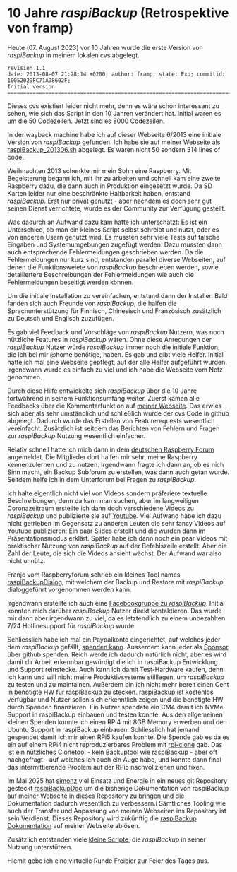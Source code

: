 # 10 Jahre *raspiBackup* (Retrospektive von framp)

Heute (07. August 2023) vor 10 Jahren wurde die erste Version von *raspiBackup*
in meinem lokalen cvs abgelegt.

```
revision 1.1
date: 2013-08-07 21:28:14 +0200; author: framp; state: Exp; commitid: 10052029FC71A98602F;
Initial version
=============================================================================
```

Dieses cvs existiert leider nicht mehr, denn es wäre schon interessant zu sehen,
wie sich das Script in den 10 Jahren verändert hat. Initial waren es um die 50
Codezeilen. Jetzt sind es 8000 Codezeilen.

In der wayback machine habe ich auf dieser Webseite 6/2013 eine
initiale Version von *raspiBackup* gefunden. Ich habe sie auf meiner Webseite als [raspiBackup_201306.sh](https://www.linux-tips-and-tricks.de/raspiBackup/raspiBackup_201306.sh) abgelegt.
Es waren nicht 50 sondern 314 lines of code.

Weihnachten 2013 schenkte mir mein Sohn eine Raspberry. Mit Begeisterung begann
ich, mit ihr zu arbeiten und schnell kam eine zweite Raspberry dazu, die dann
auch in Produktion eingesetzt wurde. Da SD Karten leider nur eine beschränkte
Haltbarkeit haben, entstand *raspiBackup*. Erst nur privat genutzt - aber
nachdem es doch sehr gut seinen Dienst verrichtete, wurde es der Community zur
Verfügung gestellt.

Was dadurch an Aufwand dazu kam hatte ich unterschätzt: Es ist
ein Unterschied, ob man ein kleines Script selbst schreibt und nutzt, oder es von
anderen Usern genutzt wird. Es mussten sehr viele Tests auf falsche Eingaben
und Systemumgebungen zugefügt werden. Dazu mussten dann auch entsprechende
Fehlermeldungen geschrieben werden. Da die Fehlermeldungen nur kurz sind,
entstanden parallel diverse Webseiten, auf denen die Funktionsweiete von
*raspiBackup* beschrieben werden, sowie detailiertere Beschreibungen der
Fehlermeldungen wie auch die Fehlermeldungen beseitigt werden können.

Um die initiale Installation zu vereinfachen, entstand dann der Installer. Bald
fanden sich auch Freunde von *raspiBackup*, die halfen die Sprachunterstützung
für Finnisch, Chinesisch und Französisch zusätzlich zu Deutsch und Englisch
zuzufügen.

Es gab viel Feedback und Vorschläge von *raspiBackup* Nutzern, was noch
nützliche Features in *raspiBackup* wären. Ohne diese Anregungen der
*raspiBackup* Nutzer würde *raspiBackup* immer noch die initiale Funktion, die
ich bei mir @home benötige, haben. Es gab und gibt viele Helfer. Initial hatte
ich mal eine Webseite gepflegt, auf der alle Helfer aufgeführt wurden.
irgendwann wurde es einfach zu viel und ich habe die Webseite vom Netz
genommen.

Durch diese Hilfe entwickelte sich *raspiBackup* über die 10 Jahre fortwährend
in seinem Funktionsumfang weiter. Zuerst kamen alle Feedbacks über die
Kommentarfunktion auf [meiner Webseite](https://www.linux-tips-and-tricks.de). Das erwies sich aber als sehr
umständlich und schließlich wurde der cvs Code in github abgelegt. Dadurch
wurde das Erstellen von Featurerequests wesentlich vereinfacht. Zusätzlich ist
seitdem das Berichten von Fehlern und Fragen zur *raspiBackup* Nutzung
wesentlich einfacher.

Relativ schnell hatte ich mich dann in dem [deutschen Raspberry Forum](https://forum-raspberrypi.de/forum/)
angemeldet. Die Mitglieder dort halfen mir sehr, meine Raspberry kennenzulernen
und zu nutzen. Irgendwann fragte ich dann an, ob es nich Sinn macht, ein Backup
Subforum zu erstellen, was dann auch getan wurde. Seitdem helfe ich in dem Unterforum
bei Fragen zu *raspiBackup*.

Ich halte eigentlich nicht viel von Videos sondern präferiere textuelle
Beschreibungen, denn da kann man suchen, aber im langweiligen Coronazeitraum
erstellte ich dann doch verschiedene Videos zu *raspiBackup* und publizierte
sie auf [Youtube](https://www.youtube.com/channel/UCnFHtfMXVpWy6mzMazqyINg). 
Viel Aufwand habe ich dazu nicht getrieben im Gegensatz zu
anderen Leuten die sehr fancy Videos auf Youtube publizieren: Ein paar Slides
erstellt und die wurden dann im Präsentationsmodus erklärt. Später habe ich
dann noch ein paar Videos mit praktischer Nutzung von *raspiBackup* auf der
Befehlszeile erstellt. Aber die Zahl der Leute, die sich die Videos ansieht
wächst. Der Aufwand war also nicht unnütz.

Franjo vom Raspberryforum schrieb ein kleines Tool names [raspiBackupDialog](https://github.com/framps/raspiBackup/blob/master/helper/raspiBackupDialog.sh), mit
welchem der Backup und Restore mit *raspiBackup* dialoggeführt vorgenommen
werden kann.

Irgendwann erstellte ich auch eine [Facebookgruppe zu *raspiBackup*](https://www.facebook.com/raspiBackup). Initial
konnten mich darüber *raspiBackup* Nutzer direkt kontaktieren. Das wurde mir
dann aber irgendwann zu viel, da es letztendlich zu einem unbezahlten 7/24
Hotlinesupport für *raspiBackup* wurde.

Schliesslich habe ich mal ein Paypalkonto eingerichtet, auf welches jeder dem
*raspiBackup* gefällt, [spenden kann](main.md#donation). Ausserdem kann
jeder als [Sponsor](https://github.com/sponsors/framps) über github spenden.
Reich werde ich dadurch natürlich nicht, aber es wird damit dir Arbeit erkennbar gewürdigt die ich
in raspiBackup Entwicklung und Support reinstecke. 
Auch kann ich damit Test-Hardware kaufen, denn
ich kann und will nicht meine Produktivsysteme stilllegen, um *raspiBackup* zu
testen und zu maintainen. Außerdem bin ich nicht mehr bereit einen Cent
in benötigte HW für raspiBackup zu stecken. raspiBackup ist kostenlos
verfügbar und Nutzer sollen sich erkenntlich zeigen und die benötigte HW durch Spenden finanzieren.
Ein Nutzer spendete ein CM4 damit ich NVMe Support in raspiBackup einbauen und testen konnte. 
Aus den allgemeinen kleinen Spenden konnte ich einen RPi4 mit 8GB Memory erwerben und den Ubuntu Support in raspiBackup
einbauen. Schliesslich hat jemand gespendet damit ich mir einen RPi5 kaufen konnte. Die Spende gab es da es ein
auf einem RPi4 nicht reproduzierbares Problem mit [rpi-clone](https://github.com/geerlingguy/rpi-clone) gab. 
Das ist ein nützliches Clonetool - kein Backuptool wie raspiBackup - aber oft nachgefragt - auf welches ich auch ein Auge habe, und konnte dann final das intermittierende Problem auf der RPi5 nachvollziehen und fixen.

Im Mai 2025 hat [simonz](https://github.com/rpi-simonz/) viel Einsatz und Energie in ein neues git Repository gesteckt [raspiBackupDoc](https://github.com/framps/raspiBackupDoc) um die bisherige Dokumentation von raspiBackup auf meiner Webseite in dieses Repository zu bringen und die Dokumentation dadurch wesentlich zu verbessern.i Sämtliches Tooling wie auch der Transfer und Anpassung von meinen Webseiten ins Repository ist sein Verdienst. Dieses Repository wird zukünftig die [raspiBackup Dokumentation](https://framps.github.io/raspiBackupDoc) auf meiner Webseite ablösen. 

Zusätzlich entstanden viele [kleine Scripte](https://github.com/framps/raspiBackup/tree/master/scripts), die *raspiBackup* in seiner Nutzung
unterstützen.

Hiemit gebe ich eine virtuelle Runde Freibier zur Feier des Tages aus.


[.status]: rft
[.source]: https://www.linux-tips-and-tricks.de/de/raspibackupcategoried/649-10-jahre-raspibackup
[.source]: https://www.linux-tips-and-tricks.de/en/raspibackupcategorye/657-10-years-raspibackup
